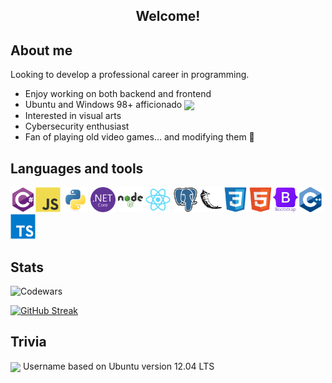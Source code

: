 <h2 align=center> Welcome! </h1>

## About me
Looking to develop a professional career in programming.
- Enjoy working on both backend and frontend
- Ubuntu and Windows 98+ afficionado <img src="https://github.com/precisepangolin/precisepangolin/assets/61357898/74e2721b-aed8-46d6-b8c1-97fb6a72a53a" width = 22 align = center>
- Interested in visual arts
- Cybersecurity enthusiast
- Fan of playing old video games... and modifying them 👾

## Languages and tools

<img src="https://github.com/devicons/devicon/blob/master/icons/csharp/csharp-original.svg" width = 40 alt="C#" title="C#"><img src="https://github.com/devicons/devicon/blob/master/icons/javascript/javascript-original.svg" width=40 alt="JavaScript" title="JavaScript">
<img src="https://github.com/devicons/devicon/blob/master/icons/python/python-original.svg" width=40 alt="Python" title="Python">
<img src="https://github.com/devicons/devicon/blob/master/icons/dotnetcore/dotnetcore-original.svg" width=40 alt=".NET Core" title=".NET Core">
<img src="https://github.com/devicons/devicon/blob/master/icons/nodejs/nodejs-original-wordmark.svg" width=40 alt="Node.js" title="Node.js">
<img src="https://github.com/devicons/devicon/blob/master/icons/react/react-original.svg" width=40 alt="React" title="React">
<img src="https://github.com/devicons/devicon/blob/master/icons/postgresql/postgresql-original.svg" width =40 alt="PostgreSQL" title="PostgreSQL"><img src="https://github.com/devicons/devicon/blob/master/icons/flask/flask-original.svg" width = 40 alt="Flask" title="Flask"><img src="https://github.com/devicons/devicon/blob/master/icons/css3/css3-original.svg" width=40 alt="CSS3" title="CSS3"><img src="https://github.com/devicons/devicon/blob/master/icons/html5/html5-original.svg" width=40 alt="HTML5" title="HTML5"><img src="https://github.com/devicons/devicon/blob/master/icons/bootstrap/bootstrap-original-wordmark.svg" width=40 alt="Bootstrap" title="Bootstrap"><img src="https://github.com/devicons/devicon/blob/master/icons/cplusplus/cplusplus-original.svg" width =40 alt="C++" title="C++"><img src="https://github.com/devicons/devicon/blob/master/icons/typescript/typescript-original.svg" width=40 alt="TypeScript" title="TypeScript">

## Stats

![Codewars](https://github.r2v.ch/codewars?user=precisepangolin&stroke=COLOR)


[![GitHub Streak](https://streak-stats.demolab.com/?user=precisepangolin)](https://git.io/streak-stats)

## Trivia

<img src="https://github.com/precisepangolin/precisepangolin/assets/61357898/12c07f0b-6b85-4544-8e92-7807945aa26c" width=50 align="center"> Username based on Ubuntu version 12.04 LTS

<!--
**precisepangolin/precisepangolin** is a ✨ _special_ ✨ repository because its `README.md` (this file) appears on your GitHub profile.

Here are some ideas to get you started:

- 🔭 I’m currently working on ...
- 🌱 I’m currently learning ...
- 👯 I’m looking to collaborate on ...
- 🤔 I’m looking for help with ...
- 💬 Ask me about ...
- 📫 How to reach me: ...
- 😄 Pronouns: ...
- ⚡ Fun fact: ...
-->
